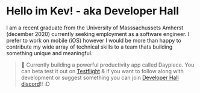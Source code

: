 # Hello im Kev! - aka Developer Hall

I am a recent graduate from the University of Masssachussets Amherst (december 2020) currently seeking employment as a software engineer. I prefer to work on mobile (iOS) however I would be more than happy to contribute my wide array of technical skills to a team thats building something unique and meaningful.

> 🌿 Currently building a powerful productivity app called Daypiece. You can beta test it out on [Testflight]() & if you want to follow along with development or suggest something you can join [Developer Hall discord](https://discord.com/invite/6UPh8jv)!! :D

